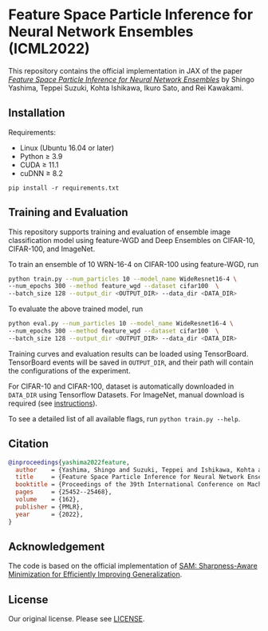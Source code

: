 # Feature Space Particle Inference for Neural Network Ensembles (ICML2022)
This repository contains the official implementation in JAX of the paper *[Feature Space Particle Inference for Neural Network Ensembles](https://arxiv.org/abs/2206.00944)* by Shingo Yashima, Teppei Suzuki, Kohta Ishikawa, Ikuro Sato, and Rei Kawakami.

## Installation
Requirements:
- Linux (Ubuntu 16.04 or later) 
- Python ≥ 3.9
- CUDA ≥ 11.1 
- cuDNN ≥ 8.2 
```
pip install -r requirements.txt
```

## Training and Evaluation
This repository supports training and evaluation of ensemble image classification model using feature-WGD and Deep Ensembles on CIFAR-10, CIFAR-100, and ImageNet.

To train an ensemble of 10 WRN-16-4 on CIFAR-100 using feature-WGD, run
```bash
python train.py --num_particles 10 --model_name WideResnet16-4 \
--num_epochs 300 --method feature_wgd --dataset cifar100  \
--batch_size 128 --output_dir <OUTPUT_DIR> --data_dir <DATA_DIR>
```
To evaluate the above trained model, run
```bash
python eval.py --num_particles 10 --model_name WideResnet16-4 \
--num_epochs 300 --method feature_wgd --dataset cifar100  \
--batch_size 128 --output_dir <OUTPUT_DIR> --data_dir <DATA_DIR>
```

Training curves and evaluation results can be loaded using TensorBoard. TensorBoard events will be saved in `OUTPUT_DIR`, and their path will contain the configurations of the experiment.

For CIFAR-10 and CIFAR-100, dataset is automatically downloaded in `DATA_DIR` using Tensorflow Datasets. For ImageNet, manual download is required (see [instructions](https://www.tensorflow.org/datasets/catalog/imagenet2012)).

To see a detailed list of all available flags, run `python train.py --help`.

## Citation
```BibTeX
@inproceedings{yashima2022feature,
  author    = {Yashima, Shingo and Suzuki, Teppei and Ishikawa, Kohta and Sato, Ikuro and Kawakami, Rei},
  title     = {Feature Space Particle Inference for Neural Network Ensembles},
  booktitle = {Proceedings of the 39th International Conference on Machine Learning},
  pages     = {25452--25468},
  volume    = {162},
  publisher = {PMLR},
  year      = {2022},
}
```

## Acknowledgement
The code is based on the official implementation of [SAM: Sharpness-Aware Minimization for Efficiently Improving Generalization](https://github.com/google-research/sam).

## License

Our original license. Please see [LICENSE](./LICENSE).
